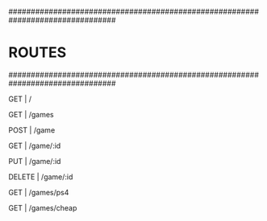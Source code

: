 ################################################################################
#                                    ROUTES                                    #
################################################################################

GET | /

GET | /games

POST | /game

GET | /game/:id

PUT | /game/:id

DELETE | /game/:id

GET | /games/ps4

GET | /games/cheap
